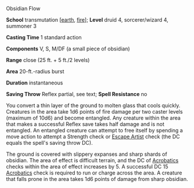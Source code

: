 Obsidian Flow

**School** transmutation [[earth](/pathfinderRPG/prd/monsters/creatureTypes.html#_earth-subtype), [fire](/pathfinderRPG/prd/monsters/creatureTypes.html#_fire-subtype)]; **Level** druid 4, sorcerer/wizard 4, summoner 3

**Casting Time** 1 standard action

**Components** V, S, M/DF (a small piece of obsidian)

**Range** close (25 ft. + 5 ft./2 levels)

**Area** 20-ft.-radius burst

**Duration** instantaneous

**Saving Throw** Reflex partial, see text; **Spell Resistance** no

You convert a thin layer of the ground to molten glass that cools quickly. Creatures in the area take 1d6 points of fire damage per two caster levels (maximum of 10d6) and become entangled. Any creature within the area that makes a successful Reflex save takes half damage and is not entangled. An entangled creature can attempt to free itself by spending a move action to attempt a Strength check or [Escape Artist](/pathfinderRPG/prd/skills/escapeArtist.html#_escape-artist) check (the DC equals the spell's saving throw DC).

The ground is covered with slippery expanses and sharp shards of obsidian. The area of effect is difficult terrain, and the DC of [Acrobatics](/pathfinderRPG/prd/skills/acrobatics.html#_acrobatics) checks within the area of effect increases by 5. A successful DC 15 [Acrobatics](/pathfinderRPG/prd/skills/acrobatics.html#_acrobatics) check is required to run or charge across the area. A creature that falls prone in the area takes 1d6 points of damage from sharp obsidian.

